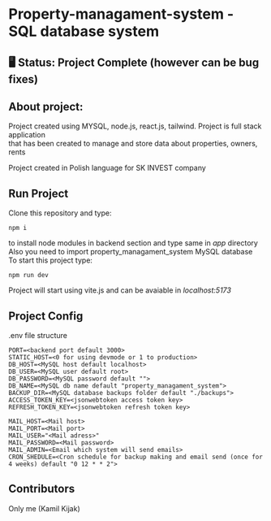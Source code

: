 # Property-managament-system - SQL database system
## 🖥️ Status: Project Complete (however can be bug fixes)
## About project:
Project created using MYSQL, node.js, react.js, tailwind. Project is full stack application  
that has been created to manage and store data about properties, owners, rents

Project created in Polish language for SK INVEST company  
## Run Project
Clone this repository and type:
```
npm i
```
to install node modules in backend section and type same in *app* directory  
Also you need to import property_managament_system MySQL database  
To start this project type:
```
npm run dev
```
Project will start using vite.js and can be avaiable in *localhost:5173*
## Project Config
.env file structure
```.env
PORT=<backend port default 3000>
STATIC_HOST=<0 for using devmode or 1 to production>
DB_HOST=<MySQL host default localhost>
DB_USER=<MySQL user default root>
DB_PASSWORD=<MySQL password default "">
DB_NAME=<MySQL db name default "property_managament_system">
BACKUP_DIR=<MySQL database backups folder default "./backups">
ACCESS_TOKEN_KEY=<jsonwebtoken access token key>
REFRESH_TOKEN_KEY=<jsonwebtoken refresh token key>

MAIL_HOST=<Mail host>
MAIL_PORT=<Mail port>
MAIL_USER="<Mail adress>"
MAIL_PASSWORD=<Mail password>
MAIL_ADMIN=<Email which system will send emails>
CRON_SHEDULE=<Cron schedule for backup making and email send (once for 4 weeks) default "0 12 * * 2">
```
## Contributors
Only me (Kamil Kijak)

